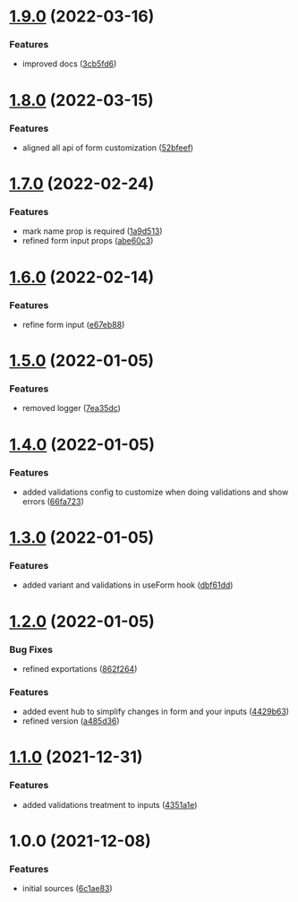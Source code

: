 # [1.9.0](https://github.com/fabio7maia/react-light-form/compare/v1.8.0...v1.9.0) (2022-03-16)


### Features

* improved docs ([3cb5fd6](https://github.com/fabio7maia/react-light-form/commit/3cb5fd6e88491045c031531bc4c7c49abcf9acde))

# [1.8.0](https://github.com/fabio7maia/react-light-form/compare/v1.7.0...v1.8.0) (2022-03-15)


### Features

* aligned all api of form customization ([52bfeef](https://github.com/fabio7maia/react-light-form/commit/52bfeef838ce59fbfbb913df434ee9e495340b3e))

# [1.7.0](https://github.com/fabio7maia/react-light-form/compare/v1.6.0...v1.7.0) (2022-02-24)


### Features

* mark name prop is required ([1a9d513](https://github.com/fabio7maia/react-light-form/commit/1a9d513b96df4289367d89174723d2ad01dd4cf4))
* refined form input props ([abe60c3](https://github.com/fabio7maia/react-light-form/commit/abe60c3f7d08f9db68597e4cddd167d3bf4ba69f))

# [1.6.0](https://github.com/fabio7maia/react-light-form/compare/v1.5.0...v1.6.0) (2022-02-14)


### Features

* refine form input ([e67eb88](https://github.com/fabio7maia/react-light-form/commit/e67eb88a693c32f469ddf7af6e8174282354380d))

# [1.5.0](https://github.com/fabio7maia/react-light-form/compare/v1.4.0...v1.5.0) (2022-01-05)


### Features

* removed logger ([7ea35dc](https://github.com/fabio7maia/react-light-form/commit/7ea35dccd5b367e4b95de709c61a83f471c43603))

# [1.4.0](https://github.com/fabio7maia/react-light-form/compare/v1.3.0...v1.4.0) (2022-01-05)


### Features

* added validations config to customize when doing validations and show errors ([66fa723](https://github.com/fabio7maia/react-light-form/commit/66fa723674e807051e4a196645ed86bf47e24126))

# [1.3.0](https://github.com/fabio7maia/react-light-form/compare/v1.2.0...v1.3.0) (2022-01-05)


### Features

* added variant and validations in useForm hook ([dbf61dd](https://github.com/fabio7maia/react-light-form/commit/dbf61dd641a1b67229f1897b8c064b61deb873fc))

# [1.2.0](https://github.com/fabio7maia/react-light-form/compare/v1.1.0...v1.2.0) (2022-01-05)


### Bug Fixes

* refined exportations ([862f264](https://github.com/fabio7maia/react-light-form/commit/862f2646cc70f8e55e9609f4b4bf325fe63d7a83))


### Features

* added event hub to simplify changes in form and your inputs ([4429b63](https://github.com/fabio7maia/react-light-form/commit/4429b636d7421186f75d2d50a22200dba43ba205))
* refined version ([a485d36](https://github.com/fabio7maia/react-light-form/commit/a485d36aff2a4072c1a99217d2b6d1af2bb7ea8f))

# [1.1.0](https://github.com/fabio7maia/react-light-form/compare/v1.0.0...v1.1.0) (2021-12-31)


### Features

* added validations treatment to inputs ([4351a1e](https://github.com/fabio7maia/react-light-form/commit/4351a1e2997f88640f6807904532657e7ec51794))

# 1.0.0 (2021-12-08)


### Features

* initial sources ([6c1ae83](https://github.com/fabio7maia/react-light-form/commit/6c1ae83badc0eabc7cc30d97aed80716e223bfd4))
